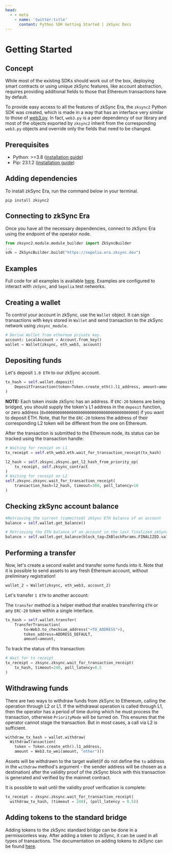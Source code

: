 ```yaml
---
head:
  - - meta
    - name: 'twitter:title'
      content: Python SDK Getting Started | zkSync Docs
---
```


# Getting Started

## Concept

While most of the existing SDKs should work out of the box, deploying smart contracts or using unique zkSync features,
like account abstraction, requires providing additional fields to those that Ethereum transactions have by default.

To provide easy access to all the features of zkSync Era, the `zksync2` Python SDK was created, which is made in a way
that has an interface very similar to those of [web3.py](https://web3py.readthedocs.io/en/latest/index.html). In fact,
`web3.py` is a peer dependency of our library and most of the objects exported by `zksync2` inherit from the
corresponding `web3.py` objects and override only the fields that need to be changed.

## Prerequisites

- Python: >=3.8 ([installation guide](https://www.python.org/downloads/))
- Pip: 23.1.2 ([installation guide](https://pip.pypa.io/en/stable/installation/))

## Adding dependencies

To install zkSync Era, run the command below in your terminal.

```shell
pip install zksync2
```

## Connecting to zkSync Era

Once you have all the necessary dependencies, connect to zkSync Era using the endpoint of the operator node.

```python
from zksync2.module.module_builder import ZkSyncBuilder
...
sdk = ZkSyncBuilder.build("https://sepolia.era.zksync.dev")
```

## Examples

Full code for all examples is available [here](https://github.com/zksync-sdk/zksync2-examples/tree/main/python).
Examples are configured to interact with `zkSync`, and `Sepolia` test networks.

## Creating a wallet

To control your account in zkSync, use the `Wallet` object. It can sign transactions with keys stored in `Wallet` and
send transaction to the zkSync network using `zksync_module`.

```python
# Derive Wallet from ethereum private key.
account: LocalAccount = Account.from_key()
wallet = Wallet(zksync, eth_web3, account)
```

## Depositing funds

Let's deposit `1.0 ETH` to our zkSync account.

```python
tx_hash = self.wallet.deposit(
    DepositTransaction(token=Token.create_eth().l1_address, amount=amount)
)
```

**NOTE:** Each token inside zkSync has an address. If `ERC-20` tokens are being bridged, you should supply the token's
L1 address in the `deposit` function, or zero address (`0x0000000000000000000000000000000000000000`) if you want to
deposit ETH. Note, that for the `ERC-20` tokens the address of their corresponding L2 token will be different from the
one on Ethereum.

After the transaction is submitted to the Ethereum node, its status can be tracked using the transaction handle:

```python
# Waiting for receipt on L1
tx_receipt = self.eth_web3.eth.wait_for_transaction_receipt(tx_hash)
```

```python
l2_hash = self.zksync.zksync.get_l2_hash_from_priority_op(
    tx_receipt, self.zksync_contract
)
# Waiting for receipt on L2
self.zksync.zksync.wait_for_transaction_receipt(
    transaction_hash=l2_hash, timeout=360, poll_latency=10
)
```

## Checking zkSync account balance

```python
#Retrieving the current (committed) zkSync ETH balance of an account
balance = self.wallet.get_balance()
```

```python
# Retrieving the ETH balance of an account in the last finalized zkSync block.
balance = self.wallet.get_balance(block_tag=ZkBlockParams.FINALIZED.value)
```

## Performing a transfer

Now, let's create a second wallet and transfer some funds into it. Note that it is possible to send assets to any fresh
Ethereum account, without preliminary registration!

```python
wallet_2 = Wallet(zksync, eth_web3, account_2)
```

Let's transfer `1 ETH` to another account:

The `transfer` method is a helper method that enables transferring `ETH` or any `ERC-20` token within a single
interface.

```python
tx_hash = self.wallet.transfer(
    TransferTransaction(
        to=Web3.to_checksum_address("<TO_ADDRESS">),
        token_address=ADDRESS_DEFAULT,
        amount=amount,
```

To track the status of this transaction:

```python
# Wait for tx receipt
tx_receipt = zksync.zksync.wait_for_transaction_receipt(
    tx_hash, timeout=240, poll_latency=0.5
)
```

## Withdrawing funds

There are two ways to withdraw funds from zkSync to Ethereum, calling the operation through L2 or L1. If the withdrawal
operation is called through L1, then the operator has a period of time during which he must process the transaction,
otherwise `PriorityMode` will be turned on. This ensures that the operator cannot stage the transaction. But in most
cases, a call via L2 is sufficient.

```python
withdraw_tx_hash = wallet.withdraw(
  WithdrawTransaction(
    token = Token.create_eth().l1_address,
    amount = Web3.to_wei(amount, "ether")))
```

Assets will be withdrawn to the target wallet(if do not define the `to` address in the `withdraw` method's argument -
the sender address will be chosen as a destination) after the validity proof of the zkSync block with this transaction
is generated and verified by the mainnet contract.

It is possible to wait until the validity proof verification is complete:

```python
tx_receipt = zksync.zksync.wait_for_transaction_receipt(
  withdraw_tx_hash, (timeout = 240), (poll_latency = 0.5))
```

## Adding tokens to the standard bridge

Adding tokens to the zkSync standard bridge can be done in a permissionless way. After adding a token to zkSync, it can
be used in all types of transactions. The documentation on adding tokens to zkSync can be found
[here](./accounts-l1-l2.md#adding-native-token-to-zksync).

